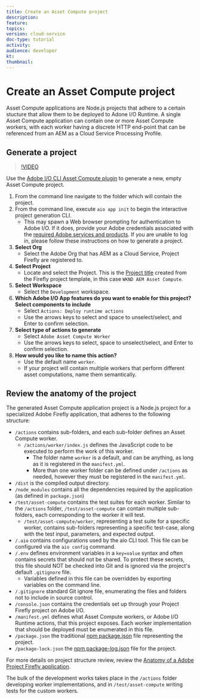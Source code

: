 ```yaml
---
title: Create an Asset Compute project
description: 
feature: 
topics: 
version: cloud-service
doc-type: tutorial
activity: 
audience: developer
kt: 
thumbnail: 
---
```


# Create an Asset Compute project

Asset Compute applications are Node.js projects that adhere to a certain stucture that allow them to be deployed to Adone I/O Runtime. A single Asset Compute application can contain one or more Asset Compute workers, with each worker having a discrete HTTP end-point that can be referenced from an AEM as a Cloud Service Processing Profile.

## Generate a project

>[!VIDEO](https://video.tv.adobe.com/v/40197?quality=12&learn=on)

Use the [Adobe I/O CLI Asset Compute plugin](../set-up/development-environment.md#aio-cli) to generate a new, empty Asset Compute project.

1. From the command line navigate to the folder which will contain the project.
1. From the command line, execute `aio app init` to begin the interactive project generation CLI.
    + This may spawn a Web browser prompting for authentication to Adobe I/O. If it does, provide your Adobe credentials associated with the [required Adobe services and products](../set-up/accounts-and-service.md). If you are unable to log in, please follow these instructions on how to generate a project. 
1. __Select Org__
    + Select the Adobe Org that has AEM as a Cloud Service, Project Firefly are registered to.
1. __Select Project__
    + Locate and select the Project. This is the [Project title](../set-up/firefly.md) created from the Firefly project template, in this case `WKND AEM Asset Compute`.
1. __Select Workspace__
    +  Select the `Development` workspace.
1. __Which Adobe I/O App features do you want to enable for this project? Select components to include__
    + Select `Actions: Deploy runtime actions`
    + Use the arrows keys to select and space to unselect/select, and Enter to confirm selection.
1. __Select type of actions to generate__
    + Select `Adobe Asset Compute Worker`
    + Use the arrows keys to select, space to unselect/select, and Enter to confirm selection.
1. __How would you like to name this action?__
    + Use the default name `worker`. 
    + If your project will contain multiple workers that perform different asset computations, name them semantically. 

## Review the anatomy of the project

The generated Asset Compute application project is a Node.js project for a specialized Adobe Firefly application, that adheres to the following structure:

+ `/actions` contains sub-folders, and each sub-folder defines an Asset Compute worker. 
    + `/actions/worker/index.js` defines the JavaScript code to be executed to perform the work of this worker. 
        + The folder name `worker` is a default, and can be anything, as long as it is registered in the `manifest.yml`.
        + More than one worker folder can be defined under `/actions` as needed, however they must be registered in the `manifest.yml`.
+ `/dist` is the compiled output directory.
+ `/node_modules` contains all the dependencies required by the application (as defined in `package.json`)
+ `/test/asset-compute` contains the test suites for each worker. Similar to the `/actions` folder, `/test/asset-compute` can contain multiple sub-folders, each corresponding to the worker it will test.
    + `/test/asset-compute/worker`, representing a test suite for a specific worker, contains sub-folders representing a specific test-case, along with the test input, parameters, and expected output.
+ `/.aio` contains configurations used by the aio CLI tool. This file can be configured via the `aio config` command.
+ `/.env` defines environment variables in a `key=value` syntax and often contains secrets that should not be shared. To protect these secrets, this file should NOT be checked into Git and is ignored via the project's default `.gitignore` file. 
    + Variables defined in this file can be overridden by exporting variables on the command line.
+ `/.gitignore` standard Git ignore file, enumerating the files and folders not to include in source control.
+ `/console.json` contains the credentials set up through your Project Firefly project on Adobe I/O.
+ `/manifest.yml` defines what Asset Compute workers, or Adobe I/O Runtime actions, that this project exposes. Each worker implementation that should be deployed must be enumerated in this file.
+ `/package.json` the traditional [npm package.json](https://nodejs.org/en/knowledge/getting-started/npm/what-is-the-file-package-json/) file representing the project.
+ `/package-lock.json` the [npm package-log.json](https://docs.npmjs.com/files/package-lock.json) file for the project.

For more details on project structure review, review the [Anatomy of a Adobe Project Firefly application](https://github.com/AdobeDocs/project-firefly/blob/master/getting_started/first_app.md#5-anatomy-of-a-project-firefly-application).

The bulk of the development works takes place in the `/actions` folder developing worker implementations, and in `/test/asset-compute` writing tests for the custom workers.